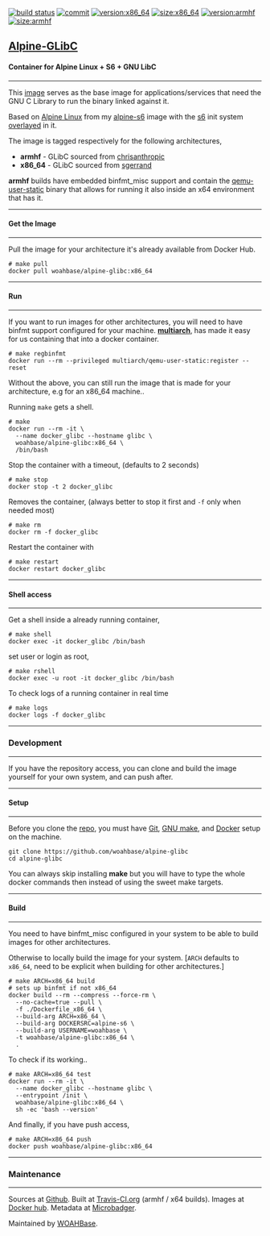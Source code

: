 [![build status][251]][232] [![commit][255]][231] [![version:x86_64][256]][235] [![size:x86_64][257]][235] [![version:armhf][258]][236] [![size:armhf][259]][236]

## [Alpine-GLibC][234]
#### Container for Alpine Linux + S6 + GNU LibC
---

This [image][233] serves as the base image for
applications/services that need the GNU C Library to run the
binary linked against it.

Based on [Alpine Linux][131] from my [alpine-s6][132] image with
the [s6][133] init system [overlayed][134] in it.

The image is tagged respectively for the following architectures,
* **armhf** - GLibC sourced from [chrisanthropic][136]
* **x86_64** - GLibC sourced from [sgerrand][135]

**armhf** builds have embedded binfmt_misc support and contain the
[qemu-user-static][105] binary that allows for running it also inside
an x64 environment that has it.

---
#### Get the Image
---

Pull the image for your architecture it's already available from
Docker Hub.

```
# make pull
docker pull woahbase/alpine-glibc:x86_64
```

---
#### Run
---

If you want to run images for other architectures, you will need
to have binfmt support configured for your machine. [**multiarch**][104],
has made it easy for us containing that into a docker container.

```
# make regbinfmt
docker run --rm --privileged multiarch/qemu-user-static:register --reset
```

Without the above, you can still run the image that is made for your
architecture, e.g for an x86_64 machine..

Running `make` gets a shell.

```
# make
docker run --rm -it \
  --name docker_glibc --hostname glibc \
  woahbase/alpine-glibc:x86_64 \
  /bin/bash
```

Stop the container with a timeout, (defaults to 2 seconds)

```
# make stop
docker stop -t 2 docker_glibc
```

Removes the container, (always better to stop it first and `-f`
only when needed most)

```
# make rm
docker rm -f docker_glibc
```

Restart the container with

```
# make restart
docker restart docker_glibc
```

---
#### Shell access
---

Get a shell inside a already running container,

```
# make shell
docker exec -it docker_glibc /bin/bash
```

set user or login as root,

```
# make rshell
docker exec -u root -it docker_glibc /bin/bash
```

To check logs of a running container in real time

```
# make logs
docker logs -f docker_glibc
```

---
### Development
---

If you have the repository access, you can clone and
build the image yourself for your own system, and can push after.

---
#### Setup
---

Before you clone the [repo][231], you must have [Git][101], [GNU make][102],
and [Docker][103] setup on the machine.

```
git clone https://github.com/woahbase/alpine-glibc
cd alpine-glibc
```
You can always skip installing **make** but you will have to
type the whole docker commands then instead of using the sweet
make targets.

---
#### Build
---

You need to have binfmt_misc configured in your system to be able
to build images for other architectures.

Otherwise to locally build the image for your system.
[`ARCH` defaults to `x86_64`, need to be explicit when building
for other architectures.]

```
# make ARCH=x86_64 build
# sets up binfmt if not x86_64
docker build --rm --compress --force-rm \
  --no-cache=true --pull \
  -f ./Dockerfile_x86_64 \
  --build-arg ARCH=x86_64 \
  --build-arg DOCKERSRC=alpine-s6 \
  --build-arg USERNAME=woahbase \
  -t woahbase/alpine-glibc:x86_64 \
  .
```

To check if its working..

```
# make ARCH=x86_64 test
docker run --rm -it \
  --name docker_glibc --hostname glibc \
  --entrypoint /init \
  woahbase/alpine-glibc:x86_64 \
  sh -ec 'bash --version'
```

And finally, if you have push access,

```
# make ARCH=x86_64 push
docker push woahbase/alpine-glibc:x86_64
```

---
### Maintenance
---

Sources at [Github][106]. Built at [Travis-CI.org][107] (armhf / x64 builds). Images at [Docker hub][108]. Metadata at [Microbadger][109].

Maintained by [WOAHBase][204].

[101]: https://git-scm.com
[102]: https://www.gnu.org/software/make/
[103]: https://www.docker.com
[104]: https://hub.docker.com/r/multiarch/qemu-user-static/
[105]: https://github.com/multiarch/qemu-user-static/releases/
[106]: https://github.com/
[107]: https://travis-ci.org/
[108]: https://hub.docker.com/
[109]: https://microbadger.com/

[131]: https://alpinelinux.org/
[132]: https://hub.docker.com/r/woahbase/alpine-s6
[133]: https://skarnet.org/software/s6/
[134]: https://github.com/just-containers/s6-overlay
[135]: https://github.com/sgerrand/alpine-pkg-glibc
[136]: https://github.com/chrisanthropic/docker-alpine-rpi-glibc-builder/

[201]: https://github.com/woahbase
[202]: https://travis-ci.org/woahbase/
[203]: https://hub.docker.com/u/woahbase
[204]: https://woahbase.online/

[231]: https://github.com/woahbase/alpine-glibc
[232]: https://travis-ci.org/woahbase/alpine-glibc
[233]: https://hub.docker.com/r/woahbase/alpine-glibc
[234]: https://woahbase.online/#/images/alpine-glibc
[235]: https://microbadger.com/images/woahbase/alpine-glibc:x86_64
[236]: https://microbadger.com/images/woahbase/alpine-glibc:armhf

[251]: https://travis-ci.org/woahbase/alpine-glibc.svg?branch=master

[255]: https://images.microbadger.com/badges/commit/woahbase/alpine-glibc.svg

[256]: https://images.microbadger.com/badges/version/woahbase/alpine-glibc:x86_64.svg
[257]: https://images.microbadger.com/badges/image/woahbase/alpine-glibc:x86_64.svg

[258]: https://images.microbadger.com/badges/version/woahbase/alpine-glibc:armhf.svg
[259]: https://images.microbadger.com/badges/image/woahbase/alpine-glibc:armhf.svg
